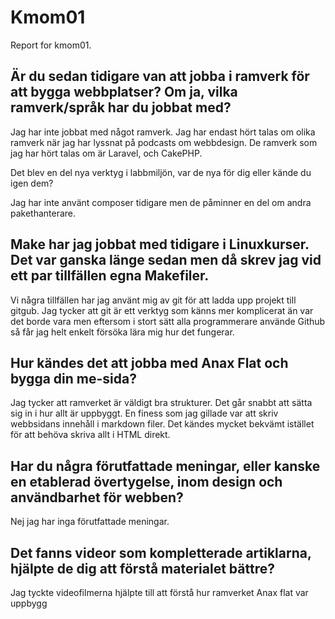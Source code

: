 Kmom01
===============================
Report for kmom01.

Är du sedan tidigare van att jobba i ramverk för att bygga webbplatser? Om ja, vilka ramverk/språk har du jobbat med?
------

Jag har inte jobbat med något ramverk. Jag har endast hört talas om olika ramverk när jag har lyssnat på podcasts om webbdesign. De ramverk som jag har hört talas om är Laravel, och CakePHP.

Det blev en del nya verktyg i labbmiljön, var de nya för dig eller kände du igen dem?

Jag har inte använt composer tidigare men de påminner en del om andra pakethanterare.

Make har jag jobbat med tidigare i Linuxkurser.  Det var ganska länge sedan men då skrev jag vid ett par tillfällen egna Makefiler.
------

Vi några tillfällen har jag använt mig av git för att ladda upp projekt till gitgub. Jag tycker att git är ett verktyg som känns mer komplicerat än var det borde vara men eftersom i stort sätt alla programmerare använde Github så får jag helt enkelt försöka lära mig hur det fungerar.  

Hur kändes det att jobba med Anax Flat och bygga din me-sida?
------
Jag tycker att ramverket är väldigt bra strukturer. Det går snabbt att sätta sig in i hur allt är uppbyggt. En finess som jag gillade var att skriv webbsidans innehåll i markdown filer. Det kändes mycket bekvämt istället för att behöva skriva allt i HTML direkt.

Har du några förutfattade meningar, eller kanske en etablerad övertygelse, inom design och användbarhet för webben?
------
Nej jag har inga förutfattade meningar.


Det fanns videor som kompletterade artiklarna, hjälpte de dig att förstå materialet bättre?
------

Jag tyckte videofilmerna hjälpte till att förstå hur ramverket Anax flat var uppbygg

